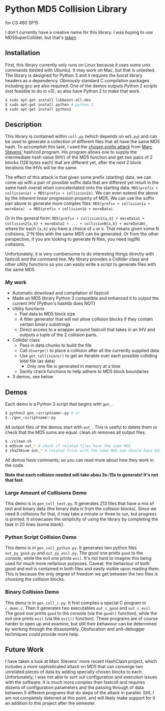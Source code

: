 # Python MD5 Collision Library
for CS 460 SP15

I don't currently have a creative name for this library. I was hoping to use MD5SuperCollider, but that's [taken](https://github.com/culmor30/MD5-SuperCollider).

## Installation
First, this library currently only runs on Linux because it uses some unix commands (tested with Ubuntu). It may work on Mac, but that is untested. The library is designed for Python 3 and it requires the boost library headers as a dependency. Obviously standard C compilation packages including gcc are also required. One of the demos outputs Python 2 scripts (not feasible to do in v3), so also have Python 2 to make that work.

```sh
$ sudo apt-get install libboost-all-dev
$ sudo apt-get install python # python 2
$ sudo apt-get install python3
```

## Description
This library is contained within `coll.py` (which depends on `md5.py`) and can be used to generate a collection of different files that all have the same MD5 hash. To accomplish this task, I used the [chosen prefix attack](https://en.wikipedia.org/wiki/Collision_attack#Chosen-prefix_collision_attack) from [Marc Stevens'](https://marc-stevens.nl/p/hashclash/) hashcoll program. His program allows one to supply the intermediate hash value (IHV) of the MD5 function and get two pairs of 2 blocks (128 bytes each) that are different yet, after the next 2 block iterations the IHVs will be the same.

The effect of this attack is that given some prefix (starting) data, we can come up with a pair of possible suffix data that are different yet result in the same hash overall when concatentated onto the starting data. `MD5(prefix + collision1a) = MD5(prefix + collision1b)`. We can even extend the above by the inherent linear progression property of MD5. We can use the suffix pair above to generate more complex files: `MD5(prefix + collision1a + moreData)  = MD5(prefix + collision1b + moreData)`. 

Or in the general form: `MD5(prefix + collision1{a,b} + moreData1 + collision2{a,b} + moreData2 + ... + collisionN{a,b} + moreDataN)`, where for each `{a,b}` you have a choice of `a` or `b`. That means given some N collisions, 2^N files with the same MD5 can be generated. Or from the other perspective, if you are looking to generate N files, you need log(N) collisions.

Unfortunately, it is very cumbersome to do interesting things directly with fastcoll and the command line. My library provides a Collider class and other utility functions so you can easily write a script to generate files with the same MD5. 

### My work
- Automatic download and compilation of fastcoll
- Made an MD5 library Python 3 compatible and enhanced it to output the current IHV (Python's hashlib does NOT)
- Utility functions
    - Pad data to MD5 block size
    - A filter generator that will not allow collision blocks if they contain certain binary substrings
    - Direct access to a wrapper around fastcoll that takes in an IHV and outputs a tuple of the 2 collision parts.
- Collider class
    - Pass in data chunks to build the file
    - Call `diverge()` to place a collision after all the currently supplied data
    - Use `get_collisions()` to get an iterable over each possible colliding total file (as data)
        - Only one file is generated in memory at a time
    - Sanity check functions to help adhere to MD5 block boundaries
- 3 demos, see below

## Demos
Each demo is a Python 3 script that begins with `gen_`.
```sh
$ python3 gen_<scriptname>.py # or
$ ./gen_<scriptname>.py
```

All output files of the demos start with `out_`. This is useful to delete them or check that the MD5 sums are equal. clean.sh removes all output files.
```sh
$ ./clean.sh
$ md5sum out_* # check if related files have the same MD5
$ sha256sum out_* # related files with the same MD5 sum should have DIFFERENT SHA256
```
All demos have comments, so you can read more about how they work in the code. 

**Note that each collision needed will take abou 3s-15s to generate! It's not that fast.**

### Large Amount of Collisions Demo
This demo is in `gen_coll_test.py`. It generates 213 files that have a mix of text and binary data (the binary data is from the collision blocks). Since we need 8 collisions for that, it may take a minute or three to run, but progress is printed. It showcases the simplicity of using the library by completing the task in 25 lines (some blank).

### Python Script Collision Demo
This demo is in `gen_coll_python.py`. It generates two python files `out_py_good.py` and `out_py_evil.py`. The good one prints `good` to the console, while the evil one prints `evil`. It's not hard to imagine this being used for much more nefarious purposes. Caveat: the behaviour of both good and evil is contained in both files and easily visible upon reading them. This is because the only degree of freedom we get between the two files is choosing the collision blocks.

### Binary Collision Demo
This demo is in `gen_coll_c.py`. It first compiles a special C program in `c_demo.c`. Then it generates two executables `out_c_good` and `out_c_evil`. The good one prints `good` to the console (via the `good()` function), while the evil one prints `evil` (via the `evil()` function). These programs are of course harder to open up and examine, but still their behaviour can be determined by working through the disassembly. Obsfucation and anti-debugger techniques could provide more help.

## Future Work
I have taken a look at Marc Stevens' more recent HashClash project, which includes a more sophisticated attack on MD5 that can converge two unrelated pieces of data by adding specially chosen blocks to each. Unfortunately, I was not able to sort out configuration and execution issues with the software. It is much more complex than fastcoll and requires dozens of configuration parameters and the passing through of data between 5 different programs that do steps of the attack in parallel. Still, I am not completely deterred at this point, and will likely make support for it an addition to this project after the semester.
